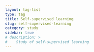 ```yaml
---
layout: tag-list
type: tag
title: Self-supervised learning
slug: self-supervised-learning
category: study
sidebar: true
# description: >
#    Study of self-supervised learning
---
```

